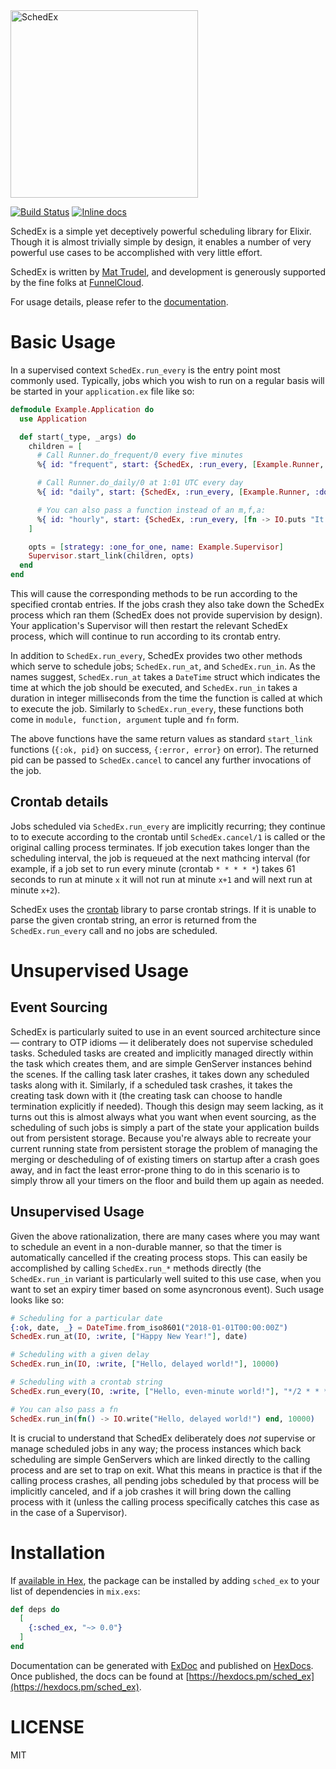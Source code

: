 <img src="https://user-images.githubusercontent.com/79646/36270991-42e8d440-124b-11e8-9bd6-17cfc02b77fa.png" alt="SchedEx" width="300"/>

[![Build Status](https://travis-ci.org/SchedEx/SchedEx.svg?branch=master)](https://travis-ci.org/SchedEx/SchedEx)
[![Inline docs](http://inch-ci.org/github/SchedEx/SchedEx.svg?branch=master&style=flat)](http://inch-ci.org/github/SchedEx/SchedEx)

SchedEx is a simple yet deceptively powerful scheduling library for Elixir. Though it is almost trivially simple by design, it
enables a number of very powerful use cases to be accomplished with very little effort.

SchedEx is written by [Mat Trudel](http://github.com/mtrudel), and development is generously supported by the fine folks
at [FunnelCloud](http://funnelcloud.io).

For usage details, please refer to the [documentation](https://hexdocs.pm/sched_ex).

# Basic Usage

In a supervised context `SchedEx.run_every` is the entry point most commonly used. Typically, jobs which you wish to
run on a regular basis will be started in your `application.ex` file like so:

```elixir
defmodule Example.Application do
  use Application

  def start(_type, _args) do
    children = [
      # Call Runner.do_frequent/0 every five minutes
      %{ id: "frequent", start: {SchedEx, :run_every, [Example.Runner, :do_frequent, [], "*/5 * * * *"]} },

      # Call Runner.do_daily/0 at 1:01 UTC every day
      %{ id: "daily", start: {SchedEx, :run_every, [Example.Runner, :do_daily, [], "1 1 * * *"]} },

      # You can also pass a function instead of an m,f,a:
      %{ id: "hourly", start: {SchedEx, :run_every, [fn -> IO.puts "It is the top of the hour" end, "0 * * * *"]} }
    ]

    opts = [strategy: :one_for_one, name: Example.Supervisor]
    Supervisor.start_link(children, opts)
  end
end
```

This will cause the corresponding methods to be run according to the specified crontab entries. If the jobs crash they
also take down the SchedEx process which ran them (SchedEx does not provide supervision by design). Your application's
Supervisor will then restart the relevant SchedEx process, which will continue to run according to its crontab entry.

In addition to `SchedEx.run_every`, SchedEx provides two other methods which serve to schedule jobs; `SchedEx.run_at`,
and `SchedEx.run_in`. As the names suggest, `SchedEx.run_at` takes a `DateTime` struct which indicates the time at which
the job should be executed, and `SchedEx.run_in` takes a duration in integer milliseconds from the time the function is
called at which to execute the job. Similarly to `SchedEx.run_every`, these functions both come in `module, function,
argument` tuple and `fn` form.

The above functions have the same return values as standard `start_link` functions (`{:ok, pid}` on success, `{:error,
error}` on error). The returned pid can be passed to `SchedEx.cancel` to cancel any further invocations of the job.

## Crontab details

Jobs scheduled via `SchedEx.run_every` are implicitly recurring; they continue to to execute according to the crontab
until `SchedEx.cancel/1` is called or the original calling process terminates. If job execution takes longer than the
scheduling interval, the job is requeued at the next mathcing interval (for example, if a job set to run every minute
(crontab `* * * * *`) takes 61 seconds to run at minute `x` it will not run at minute `x+1` and will next run at minute
`x+2`).

SchedEx uses the [crontab](https://github.com/jshmrtn/crontab) library to parse crontab strings. If it is unable to
parse the given crontab string, an error is returned from the `SchedEx.run_every` call and no jobs are scheduled.

# Unsupervised Usage

## Event Sourcing

SchedEx is particularly suited to use in an event sourced architecture since — contrary to OTP idioms — it deliberately
does not supervise scheduled tasks.  Scheduled tasks are created and implicitly managed directly within the task which
creates them, and are simple GenServer instances behind the scenes. If the calling task later crashes, it takes down any
scheduled tasks along with it. Similarly, if a scheduled task crashes, it takes the creating task down with it (the
creating task can choose to handle termination explicitly if needed). Though this design may seem lacking, as it turns
out this is almost always what you want when event sourcing, as the scheduling of such jobs is simply a part of the
state your application builds out from persistent storage. Because you're always able to recreate your current running
state from persistent storage the problem of managing the merging or descheduling of of existing timers on startup after
a crash goes away, and in fact the least error-prone thing to do in this scenario is to simply throw all your timers on
the floor and build them up again as needed.

## Unsupervised Usage

Given the above rationalization, there are many cases where you may want to schedule an event in a non-durable manner,
so that the timer is automatically cancelled if the creating process stops. This can easily be accomplished by calling
`SchedEx.run_*` methods directly (the `SchedEx.run_in` variant is particularly well suited to this use case, when you
want to set an expiry timer based on some asyncronous event). Such usage looks like so:

``` elixir
# Scheduling for a particular date
{:ok, date, _} = DateTime.from_iso8601("2018-01-01T00:00:00Z")
SchedEx.run_at(IO, :write, ["Happy New Year!"], date)

# Scheduling with a given delay
SchedEx.run_in(IO, :write, ["Hello, delayed world!"], 10000)

# Scheduling with a crontab string
SchedEx.run_every(IO, :write, ["Hello, even-minute world!"], "*/2 * * * *")

# You can also pass a fn
SchedEx.run_in(fn() -> IO.write("Hello, delayed world!") end, 10000)
```

It is crucial to understand that SchedEx deliberately does *not* supervise or manage scheduled jobs in any way; the
process instances which back scheduling are simple GenServers which are linked directly to the calling process and are set to trap on exit. What
this means in practice is that if the calling process crashes, all pending jobs scheduled by that process will be
implicitly canceled, and if a job crashes it will bring down the calling process with it (unless the calling process
specifically catches this case as in the case of a Supervisor).

# Installation

If [available in Hex](https://hex.pm/docs/publish), the package can be installed
by adding `sched_ex` to your list of dependencies in `mix.exs`:

```elixir
def deps do
  [
    {:sched_ex, "~> 0.0"}
  ]
end
```

Documentation can be generated with [ExDoc](https://github.com/elixir-lang/ex_doc)
and published on [HexDocs](https://hexdocs.pm). Once published, the docs can
be found at [https://hexdocs.pm/sched_ex](https://hexdocs.pm/sched_ex).

# LICENSE

MIT
